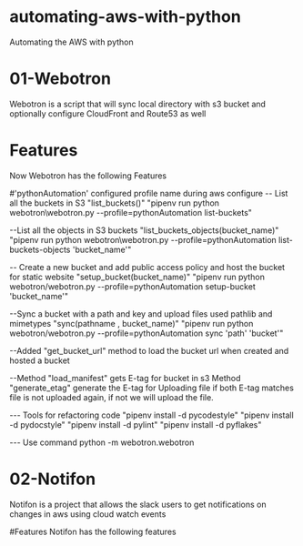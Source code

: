 # automating-aws-with-python
Automating the AWS with python

# 01-Webotron
 Webotron is a script that will sync local directory with s3 bucket and optionally configure CloudFront and Route53 as well

 # Features
 Now Webotron has the following Features


#'pythonAutomation' configured profile name during aws configure
 -- List all the buckets in S3 "list_buckets()"
         "pipenv run python webotron\webotron.py --profile=pythonAutomation list-buckets"

 --List all the objects in S3 buckets "list_buckets_objects(bucket_name)"
         "pipenv run python webotron\webotron.py --profile=pythonAutomation list-buckets-objects 'bucket_name'"

 -- Create a new bucket and add public access policy and host the bucket for static website "setup_bucket(bucket_name)"
         "pipenv run python webotron/webotron.py --profile=pythonAutomation setup-bucket 'bucket_name'"

 --Sync a bucket with a path and key and upload files used pathlib and mimetypes  "sync(pathname , bucket_name)"
         "pipenv run python webotron/webotron.py --profile=pythonAutomation sync 'path' 'bucket'"

 --Added "get_bucket_url" method to load the bucket url when created and hosted a bucket

 --Method "load_manifest" gets E-tag for bucket in s3
   Method "generate_etag" generate the E-tag for Uploading file
   if both E-tag matches file is not uploaded again, if not we will upload the file.


  --- Tools for refactoring code
          "pipenv install -d pycodestyle"
          "pipenv install -d pydocstyle"
          "pipenv install -d pylint"
          "pipenv install -d pyflakes"


--- Use command python -m webotron.webotron


# 02-Notifon
  Notifon is a project that allows the slack users to get notifications on changes in aws using cloud watch events

#Features
  Notifon has the following features
